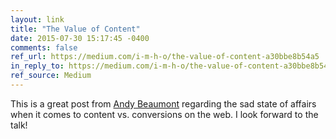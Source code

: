 ```yaml
---
layout: link
title: "The Value of Content"
date: 2015-07-30 15:17:45 -0400
comments: false
ref_url: https://medium.com/i-m-h-o/the-value-of-content-a30bbe8b54a5
in_reply_to: https://medium.com/i-m-h-o/the-value-of-content-a30bbe8b54a5
ref_source: Medium
---
```


This is a great post from [Andy Beaumont](http://blog.andybeaumont.com/) regarding the sad state of affairs when it comes to content vs. conversions on the web. I look forward to the talk!